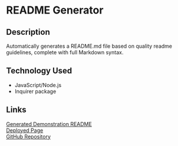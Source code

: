 
  # README Generator
  
  ## Description
  Automatically generates a README.md file based on quality readme guidelines, complete with full Markdown syntax.

  ## Technology Used
  - JavaScript/Node.js
  - Inquirer package

 ## Links
 [Generated Demonstration README](https://github.com/cactido/readme-generator/tree/main/output)  
 [Deployed Page](https://cactido.github.io/readme-generator/)  
 [GitHub Repository](https://github.com/cactido/readme-generator)